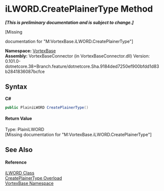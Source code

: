 # iLWORD.CreatePlainerType Method 
 _**\[This is preliminary documentation and is subject to change.\]**_

\[Missing <summary> documentation for "M:VortexBase.iLWORD.CreatePlainerType"\]

**Namespace:**&nbsp;<a href="N_VortexBase.md">VortexBase</a><br />**Assembly:**&nbsp;VortexBaseConnector (in VortexBaseConnector.dll) Version: 0.101.0-dotnetcore.38+Branch.feature/dotnetcore.Sha.9184ded7250ef900bfdd1d83b2841836087bcfce

## Syntax

**C#**<br />
``` C#
public PlainiLWORD CreatePlainerType()
```


#### Return Value
Type: PlainiLWORD<br />\[Missing <returns> documentation for "M:VortexBase.iLWORD.CreatePlainerType"\]

## See Also


#### Reference
<a href="T_VortexBase_iLWORD.md">iLWORD Class</a><br /><a href="Overload_VortexBase_iLWORD_CreatePlainerType.md">CreatePlainerType Overload</a><br /><a href="N_VortexBase.md">VortexBase Namespace</a><br />